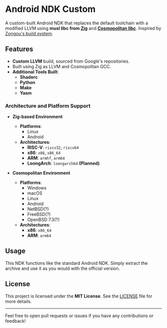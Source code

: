 # Android NDK Custom

A custom-built Android NDK that replaces the default toolchain with a modified LLVM using **musl libc from [Zig](https://ziglang.org)** and **[Cosmopolitan libc](https://justine.lol/cosmopolitan)**. Inspired by [Zongou's build system](https://github.com/zongou/build/tree/main/.github/workflows).

## Features

- **Custom LLVM** build, sourced from Google's repositories.
- Built using Zig as LLVM and Cosmopolitan GCC.
- **Additional Tools Built**:
  - **Shaderc**
  - **Python**
  - **Make**
  - **Yasm**

### Architecture and Platform Support

- **Zig-based Environment**
  - **Platforms**:
    - Linux
    - Android
  - **Architectures**:
    - **RISC-V**: `riscv32`, `riscv64`
    - **x86**: `x86`, `x86_64`
    - **ARM**: `armhf`, `arm64`
    - **LoongArch**: `loongarch64` **(Planned)**

- **Cosmopolitan Environment**
  - **Platforms**:
    - Windows
    - macOS
    - Linux
    - Android
    - NetBSD(?)
    - FreeBSD(?)
    - OpenBSD 7.3(?)
  - **Architectures**:
    - **x86**: `x86_64`
    - **ARM**: `arm64`

## Usage

This NDK functions like the standard Android NDK. Simply extract the archive and use it as you would with the official version.

## License

This project is licensed under the **MIT License**. See the [LICENSE](LICENSE) file for more details.

---

Feel free to open pull requests or issues if you have any contributions or feedback!
